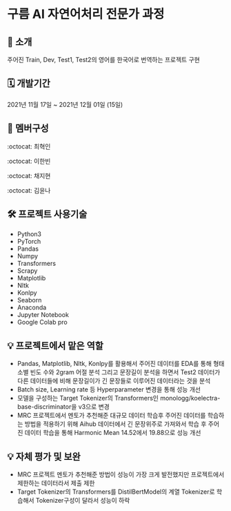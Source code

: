 # 구름 AI 자연어처리 전문가 과정

📌 소개
--
주어진 Train, Dev, Test1, Test2의 영어를 한국어로 번역하는 프로젝트 구현


🗓 개발기간
--
2021년 11월 17일 ~ 2021년 12월 01일 (15일)


🧙 멤버구성
--
:octocat: 최혁인

:octocat: 이한빈

:octocat: 채지현

:octocat: 김윤나


🛠 프로젝트 사용기술
--
* Python3
* PyTorch
* Pandas
* Numpy
* Transformers
* Scrapy
* Matplotlib
* Nltk
* Konlpy
* Seaborn
* Anaconda
* Jupyter Notebook
* Google Colab pro



💡 프로젝트에서 맡은 역할
--
* Pandas, Matplotlib, Nltk, Konlpy를 활용해서 주어진 데이터를 EDA를 통해 형태소별 빈도 수와 2gram 어절 분석 그리고 문장길이 분석을 하면서 Test2 데이터가 다른 데이터들에 비해 문장길이가 긴 문장들로 이루어진 데이터라는 것을 분석
* Batch size, Learning rate 등 Hyperparameter 변경을 통해 성능 개선
* 모델을 구성하는 Target Tokenizer의 Transformers인 monologg/koelectra-base-discriminator을 v3으로 변경
* MRC 프로젝트에서 멘토가 추천해준 대규모 데이터 학습후 주어진 데이터를 학습하는 방법을 적용하기 위해 Aihub 데이터에서 긴 문장위주로 가져와서 학습 후 주어진 데이터 학습을 통해 Harmonic Mean 14.52에서 19.88으로 성능 개선

💡 자체 평가 및 보완 
--
* MRC 프로젝트 멘토가 추천해준 방법이 성능이 가장 크게 발전했지만 프로젝트에서 제한하는 데이터라서 제출 제한
* Target Tokenizer의 Transformers를 DistilBertModel의 계열 Tokenizer로 학습해서 Tokenizer구성이 달라서 성능이 하락
